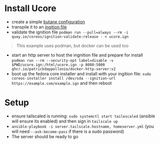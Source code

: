 # Install Ucore
- create a simple [butane configuration](https://github.com/ublue-os/ucore/blob/main/examples/ucore-autorebase.butane)
- transpile it to an [ingition file](https://coreos.github.io/butane/getting-started/#container-image)
- validate the ignition file `podman run --pull=always --rm -i quay.io/coreos/ignition-validate:release - < ucore.ign`
> This example uses podman, but docker can be used too
- start an http server to host the ingnition file and prepare for install `podman run --rm --security-opt label=disable -v $PWD/ucore.ign:/html/ucore.ign -p 8080:5000 ghcr.io/patrickdappollonio/docker-http-server:v2`
- boot up the fedora core installer and install with your ingition file: `sudo coreos-installer install /dev/sda --ignition-url https://example.com/example.ign` and then reboot

# Setup
- ensure tailscaled is running: `sudo systemctl start tailescaled` (ansible will ensure its enabled) and then sign in `tailscale up` 
- `ansible-playbook -i server.tailscale.hostname, homeserver.yml` (you will need `--ask-become-pass` if there is a sudo password)
- The server should be ready to go 
